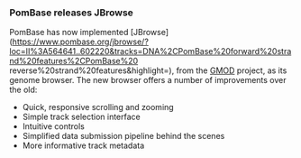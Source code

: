 ### PomBase releases JBrowse
<!-- newsfeed_thumbnail: browser.png -->

PomBase has now implemented [JBrowse](https://www.pombase.org/jbrowse/?loc=II%3A564641..602220&tracks=DNA%2CPomBase%20forward%20strand%20features%2CPomBase%20
reverse%20strand%20features&highlight=), 
from the [GMOD](http://gmod.org/wiki/Main_Page) project, as its genome
browser. The new browser offers a number of improvements over the old:

- Quick, responsive scrolling and zooming
- Simple track selection interface
- Intuitive controls
- Simplified data submission pipeline behind the scenes
- More informative track metadata
